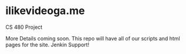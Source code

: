 # ilikevideoga.me
CS 480 Project

More Details coming soon. This repo will have all of our scripts and html pages for the site. 
Jenkin Support!
